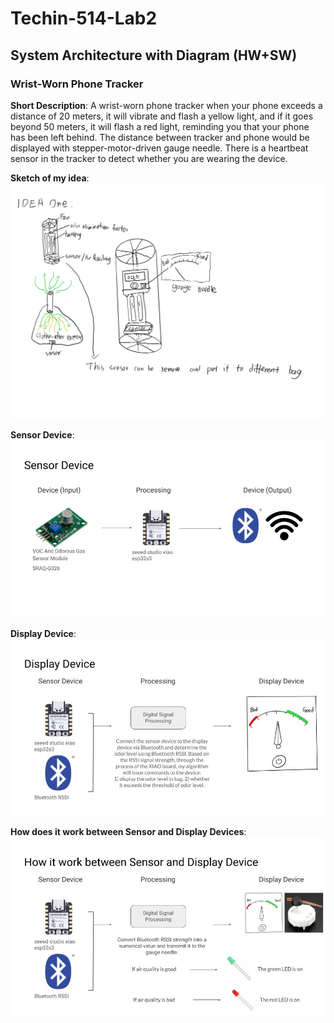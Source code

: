 # Techin-514-Lab2

## System Architecture with Diagram (HW+SW) 
### Wrist-Worn Phone Tracker
**Short Description**: A wrist-worn phone tracker when your phone exceeds a distance of 20 meters, it will vibrate and flash a yellow light, and if it goes beyond 50 meters, it will flash a red light, reminding you that your phone has been left behind. The distance between tracker and phone would be displayed with stepper-motor-driven gauge needle. There is a heartbeat sensor in the tracker to detect whether you are wearing the device.

**Sketch of my idea**:
![Idea Sketch](https://github.com/AshtonKoo/Techin-514-Lab2/blob/main/sK.jpg)

**Sensor Device**:
![Sensor Device](https://github.com/AshtonKoo/Techin-514-Lab2/blob/main/sensor.jpeg)

**Display Device**:
![Display Device](https://github.com/AshtonKoo/Techin-514-Lab2/blob/main/display.jpeg)

**How does it work between Sensor and Display Devices**:
![S & D Device](https://github.com/AshtonKoo/Techin-514-Lab2/blob/main/s%20%26%20d.jpeg)
